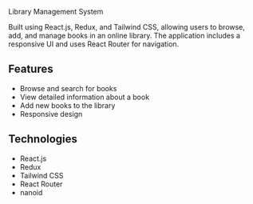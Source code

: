 Library Management System

Built using React.js, Redux, and Tailwind CSS, allowing users to browse, add, and manage books in an online library. The application includes a responsive UI and uses React Router for navigation.

## Features
- Browse and search for books
- View detailed information about a book
- Add new books to the library
- Responsive design

## Technologies 
- React.js
- Redux
- Tailwind CSS
- React Router
- nanoid

